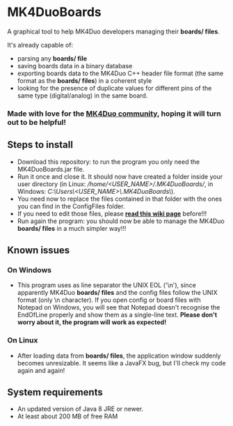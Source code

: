 # MK4DuoBoards
A graphical tool to help MK4Duo developers managing their **boards/ files**.

It's already capable of:
- parsing any **boards/ file**
- saving boards data in a binary database
- exporting boards data to the MK4Duo C++ header file format (the same format as the **boards/ files**) in a coherent style
- looking for the presence of duplicate values for different pins of the same type (digital/analog) in the same board.

### Made with love for the [MK4Duo community](https://github.com/MagoKimbra/MK4duo), hoping it will turn out to be helpful!

## Steps to install
- Download this repository: to run the program you only need the MK4DuoBoards.jar file.
- Run it once and close it. It should now have created a folder inside your user directory (in Linux: _/home/<USER_NAME>/.MK4DuoBoards/_, in Windows: _C:\\Users\\<USER_NAME>\\.MK4DuoBoards\\_).
- You need now to replace the files contained in that folder with the ones you can find in the ConfigFiles folder.
- If you need to edit those files, please **[read this wiki page](https://github.com/iosonopersia/MK4DuoBoards/wiki/Config-files-format)** before!!!
- Run again the program: you should now be able to manage the MK4Duo **boards/ files** in a much simpler way!!!

## Known issues
### On Windows
- This program uses as line separator the UNIX EOL ('\n'), since apparently MK4Duo **boards/ files** and the config files follow the UNIX format (only \n character). If you open config or board files with Notepad on Windows, you will see that Notepad doesn't recognise the EndOfLine properly and show them as a single-line text. **Please don't worry about it, the program will work as expected!**

### On Linux
- After loading data from **boards/ files**, the application window suddenly becomes unresizable. It seems like a JavaFX bug, but I'll check my code again and again!

## System requirements
- An updated version of Java 8 JRE or newer.
- At least about 200 MB of free RAM
